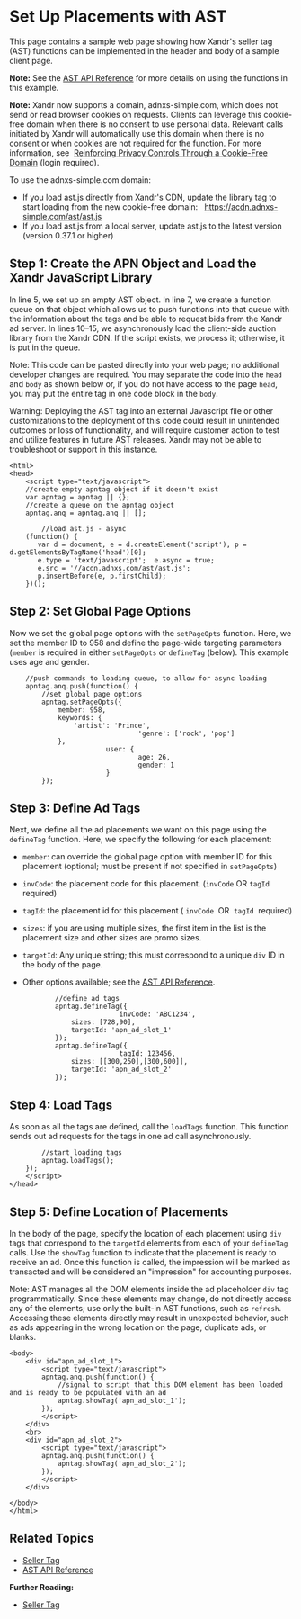 # Set Up Placements with AST

<div class="body">

This page contains a sample web page showing how
<span class="ph">Xandr</span>'s seller tag  (AST) functions can be
implemented in the header and body of a sample client page.

<div id="ID-000000bd__note_lxk_h45_25b" class="note">

<span class="notetitle">**Note:**</span> See the
<a href="ast-api-reference.md" class="xref">AST API Reference</a> for
more details on using the functions in this example.

</div>

<div id="ID-000000bd__note_mxk_h45_25b" class="note">

<span class="notetitle">**Note:**</span> <span class="ph">Xandr</span> now supports a domain,
<span class="ph">adnxs</span>-simple.com, which does not send or read
browser cookies on requests. Clients can leverage this cookie-free
domain when there is no consent to use personal data. Relevant calls
initiated by <span class="ph">Xandr</span> will automatically use this
domain when there is no consent or when cookies are not required for the
function. For more information, see  <a
href="https://wiki.xandr.com/display/policies/Reinforcing%2bPrivacy%2bControls%2bThrough%2ba%2bCookie-Free%2bDomain"
class="xref" target="_blank">Reinforcing Privacy Controls Through a
Cookie-Free Domain</a> (login required).

To use the <span class="ph">adnxs</span>-simple.com domain:

- If you load ast.js directly from <span class="ph">Xandr</span>'s CDN,
  update the library tag to start loading from the new cookie-free
  domain:  
  <a href="https://acdn.adnxs-simple.com/ast/ast.js" class="xref"
  target="_blank">https://acdn.<span
  class="ph">adnxs</span>-simple.com/ast/ast.js</a>
- If you load ast.js from a local server, update ast.js to the latest
  version (version 0.37.1 or higher)

</div>

<div class="section">

## Step 1: Create the APN Object and Load the <span class="ph">Xandr</span> JavaScript Library

In line 5, we set up an empty AST object. In line 7, we create a
function queue on that object which allows us to push functions into
that queue with the information about the tags and be able to request
bids from the <span class="ph">Xandr</span> ad server. In lines 10–15,
we asynchronously load the client-side auction library from the
<span class="ph">Xandr</span> CDN. If the script exists, we process it;
otherwise, it is put in the queue.

<div class="note">

<span class="notetitle">Note:</span> This code can be pasted directly
into your web page; no additional developer changes are required. You
may separate the code into the `head` and `body` as shown below or, if
you do not have access to the page `head`, you may put the entire tag in
one code block in the `body`.

</div>

<div class="note warning">

<span class="warningtitle">Warning:</span> Deploying the AST tag into an
external Javascript file or other customizations to the deployment of
this code could result in unintended outcomes or loss of functionality,
and will require customer action to test and utilize features in future
AST releases. <span class="ph">Xandr</span> may not be able to
troubleshoot or support in this instance.

</div>

``` pre
<html>
<head>
    <script type="text/javascript">
    //create empty apntag object if it doesn't exist
    var apntag = apntag || {};
    //create a queue on the apntag object        
    apntag.anq = apntag.anq || [];
        
        //load ast.js - async
    (function() {
       var d = document, e = d.createElement('script'), p = d.getElementsByTagName('head')[0];
       e.type = 'text/javascript';  e.async = true;
       e.src = '//acdn.adnxs.com/ast/ast.js';
       p.insertBefore(e, p.firstChild);
    })();
```

</div>

<div class="section">

## Step 2: Set Global Page Options

Now we set the global page options with the `setPageOpts` function.
Here, we set the member ID to 958 and define the page-wide targeting
parameters (`member` is required in either `setPageOpts` or `defineTag`
(below). This example uses age and gender. 

``` pre
    //push commands to loading queue, to allow for async loading
    apntag.anq.push(function() {
        //set global page options
        apntag.setPageOpts({
            member: 958,
            keywords: {
                'artist': 'Prince',
                                'genre': ['rock', 'pop']
            },
                        user: {
                                age: 26,
                                gender: 1
                        }
        });
```

</div>

<div class="section">

## Step 3: Define Ad Tags

Next, we define all the ad placements we want on this page using the
`defineTag` function. Here, we specify the following for each placement:

- `member`: can override the global page option with member ID for this
  placement (optional; must be present if not specified in
  `setPageOpts`)

- `invCode`: the placement code for this placement. (`invCode` OR
  `tagId` required)

- `tagId`: the placement id for this placement ( `invCode`  OR  `tagId`
   required)

- `sizes`: if you are using multiple sizes, the first item in the list
  is the placement size and other sizes are promo sizes.

- `targetId`: Any unique string; this must correspond to a unique `div`
  ID in the body of the page.

- Other options available; see
  the <a href="ast-api-reference.md" class="xref">AST API Reference</a>.

  ``` pre
          //define ad tags
          apntag.defineTag({
                          invCode: 'ABC1234',
              sizes: [728,90],
              targetId: 'apn_ad_slot_1'
          });
          apntag.defineTag({
                          tagId: 123456,
              sizes: [[300,250],[300,600]],
              targetId: 'apn_ad_slot_2'
          });
  ```

</div>

<div class="section">

## Step 4: Load Tags

As soon as all the tags are defined, call the `loadTags` function. This
function sends out ad requests for the tags in one ad call
asynchronously.

``` pre
        //start loading tags
        apntag.loadTags();
    });
    </script>
</head>
```

</div>

<div class="section">

## Step 5: Define Location of Placements

In the body of the page, specify the location of each placement using
`div` tags that correspond to the `targetId` elements from each of your
`defineTag` calls. Use the `showTag` function to indicate that the
placement is ready to receive an ad. Once this function is called, the
impression will be marked as transacted and will be considered an
"impression" for accounting purposes.

<div class="note">

<span class="notetitle">Note:</span> AST manages all the DOM elements
inside the ad placeholder `div` tag programmatically. Since these
elements may change, do not directly access any of the elements; use
only the built-in AST functions, such as `refresh`. Accessing these
elements directly may result in unexpected behavior, such as ads
appearing in the wrong location on the page, duplicate ads, or blanks.

``` pre
<body>
    <div id="apn_ad_slot_1">
        <script type="text/javascript">
        apntag.anq.push(function() {
            //signal to script that this DOM element has been loaded and is ready to be populated with an ad
            apntag.showTag('apn_ad_slot_1');
        });
        </script>
    </div>
    <br>
    <div id="apn_ad_slot_2">
        <script type="text/javascript">
        apntag.anq.push(function() {
            apntag.showTag('apn_ad_slot_2');
        });
        </script>
    </div>
 
</body>
</html>
```

</div>

</div>

<div id="ID-000000bd__section_ph4_xky_xvb" class="section">

## Related Topics

- <a href="seller-tag.md" class="xref">Seller Tag</a>
- <a href="ast-api-reference.md" class="xref">AST API Reference</a>

</div>

</div>


**Further Reading:**

- [Seller Tag](seller-tag.md)
